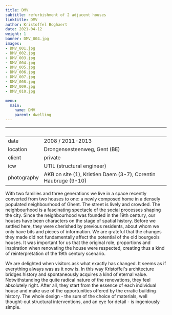 ```yaml
---
title: DMV
subtitle: refurbishment of 2 adjacent houses
linktitle: DMV
author: Kristoffel Boghaert
date: 2021-04-12
weight: 1
banner: DMV_004.jpg
images:
- DMV_001.jpg
- DMV_002.jpg
- DMV_003.jpg
- DMV_004.jpg
- DMV_005.jpg
- DMV_006.jpg
- DMV_007.jpg
- DMV_008.jpg
- DMV_009.jpg
- DMV_010.jpg

menu:
  main:
    name: DMV
    parent: dwelling
---
```


&nbsp;|&nbsp;
------|------
date  |   2008 / 2011-2013
location	|		Drongensesteenweg, Gent (BE)
client		|		private
icw			|   UTIL (structural engineer)
photography   |   AKB on site (1), Kristien Daem (3-7), Corentin Haubruge (9-10)

With two families and three generations we live in a space recently converted from two houses to one: a newly composed home in a densely populated neighbourhood of Ghent. The street is lively and crowded. The neighbourhood is a fascinating spectacle of the social processes shaping the city. Since the neighbourhood was founded in the 19th century, our houses have been characters on the stage of spatial history. Before we settled here, they were cherished by previous residents, about whom we only have bits and pieces of information. We are grateful that the changes they made did not fundamentally affect the potential of the old bourgeois houses. It was important for us that the original role, proportions and inspiration when renovating the house were respected, creating thus a kind of reinterpretation of the 19th century scenario.

We are delighted when visitors ask what exactly has changed. It seems as if everything always was as it now is. In this way Kristoffel's architecture bridges history and spontaneously acquires a kind of eternal value. Notwithstanding the quite radical nature of the renovations, they feel absolutely right. After all, they start from the essence of each individual house and make use of the opportunities offered by the erratic building history. The whole design - the sum of the choice of materials, well thought-out structural interventions, and an eye for detail - is ingeniously simple.
